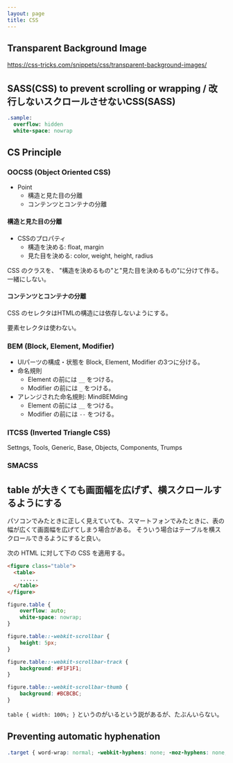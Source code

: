 ```yaml
---
layout: page
title: CSS
---
```


## Transparent Background Image

https://css-tricks.com/snippets/css/transparent-background-images/

## SASS(CSS) to prevent scrolling or wrapping / 改行しないスクロールさせないCSS(SASS)

```sass
.sample:
  overflow: hidden
  white-space: nowrap
```

## CS Principle 

### OOCSS (Object Oriented CSS)

* Point
    * 構造と見た目の分離
    * コンテンツとコンテナの分離

#### 構造と見た目の分離

* CSSのプロパティ
    * 構造を決める: float, margin
    * 見た目を決める: color, weight, height, radius

CSS のクラスを、 "構造を決めるもの"と"見た目を決めるもの"に分けて作る。
一緒にしない。

#### コンテンツとコンテナの分離

CSS のセレクタはHTMLの構造には依存しないようにする。

要素セレクタは使わない。

### BEM (Block, Element, Modifier)

* UIパーツの構成・状態を Block, Element, Modifier の3つに分ける。
* 命名規則
    * Element の前には `__` をつける。
    * Modifier の前には `_` をつける。
* アレンジされた命名規則: MindBEMding
    * Element の前には `__` をつける。
    * Modifier の前には `--` をつける。

### ITCSS (Inverted Triangle CSS)

Settngs, Tools, Generic, Base, Objects, Components, Trumps

### SMACSS

## table が大きくても画面幅を広げず、横スクロールするようにする

パソコンでみたときに正しく見えていても、スマートフォンでみたときに、表の幅が広くて画面幅を広げてしまう場合がある。
そういう場合はテーブルを横スクロールできるようにすると良い。

次の HTML に対して下の CSS を適用する。

```html
<figure class="table">
  <table>
    ......
  </table>
</figure>
```

```css
figure.table {
    overflow: auto;
    white-space: nowrap;
}

figure.table::-webkit-scrollbar {
    height: 5px;
}

figure.table::-webkit-scrollbar-track {
    background: #F1F1F1;
}

figure.table::-webkit-scrollbar-thumb {
    background: #BCBCBC;
}
```

`table { width: 100%; }` というのがいるという説があるが、たぶんいらない。

## Preventing automatic hyphenation

```css
.target { word-wrap: normal; -webkit-hyphens: none; -moz-hyphens: none; hyphens: none; }
```
